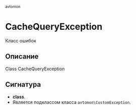 <small>avtomon</small>

CacheQueryException
===================

Класс ошибок

Описание
-----------

Class CacheQueryException

Сигнатура
---------

- **class**.
- Является подклассом класса `avtomon\CustomException`.
